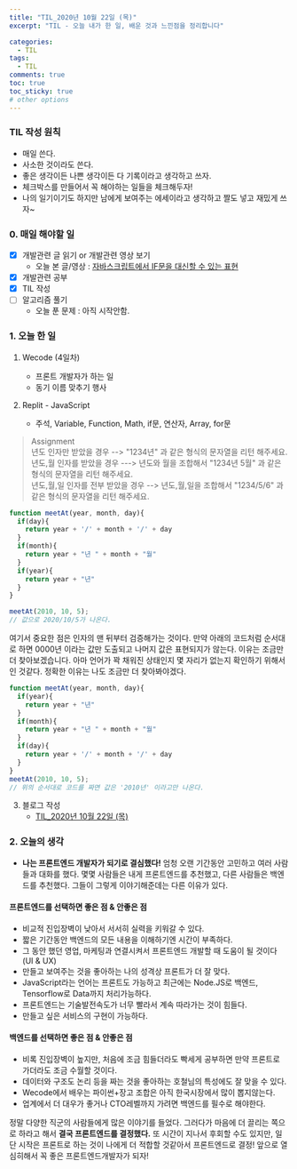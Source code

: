 ```yaml
---
title: "TIL_2020년 10월 22일 (목)"
excerpt: "TIL - 오늘 내가 한 일, 배운 것과 느낀점을 정리합니다"

categories:
  - TIL
tags:
  - TIL
comments: true
toc: true
toc_sticky: true
# other options
---
```


### TIL 작성 원칙

- 매일 쓴다.
- 사소한 것이라도 쓴다.
- 좋은 생각이든 나쁜 생각이든 다 기록이라고 생각하고 쓰자.
- 체크박스를 만들어서 꼭 해야하는 일들을 체크해두자!
- 나의 일기이기도 하지만 남에게 보여주는 에세이라고 생각하고 짤도 넣고 재밌게 쓰자~

### 0. 매일 해야할 일  
- [x] 개발관련 글 읽기 or 개발관련 영상 보기
    - 오늘 본 글/영상 :  [자바스크립트에서 IF문을 대신할 수 있는 표현](https://kstblog.aww.kr/4s66Q/K45BR)
- [x] 개발관련 공부
- [x] TIL 작성
- [ ] 알고리즘 풀기
    - 오늘 푼 문제 : 아직 시작안함. 

### 1. 오늘 한 일

1. Wecode (4일차)
    - 프론트 개발자가 하는 일
    - 동기 이름 맞추기 행사

2. Replit - JavaScript 
    - 주석, Variable, Function, Math, if문, 연산자, Array, for문

> Assignment  
년도 인자만 받았을 경우 --> "1234년" 과 같은 형식의 문자열을 리턴 해주세요.  
년도,월 인자를 받았을 경우 ---> 년도와 월을 조합해서 "1234년 5월" 과 같은 형식의 문자열을 리턴 해주세요.  
년도,월,일 인자를 전부 받았을 경우 --> 년도,월,일을 조합해서 "1234/5/6" 과 같은 형식의 문자열을 리턴 해주세요.

```javascript
function meetAt(year, month, day){
  if(day){
    return year + '/' + month + '/' + day
  }
  if(month){
    return year + "년 " + month + "월"
  }
  if(year){
    return year + "년"
  }
}

meetAt(2010, 10, 5);
// 값으로 2020/10/5가 나온다.
```

여기서 중요한 점은 인자의 맨 뒤부터 검증해가는 것이다.
만약 아래의 코드처럼 순서대로 하면 0000년 이라는 값만 도출되고 나머지 값은 표현되지가 않는다.
이유는 조금만 더 찾아보겠습니다. 아마 언어가 꽉 채워진 상태인지 몇 자리가 없는지 확인하기 위해서인 것같다.
정확한 이유는 나도 조금만 더 찾아봐야겠다.

```javascript
function meetAt(year, month, day){
  if(year){
    return year + "년"
  }
  if(month){
    return year + "년 " + month + "월"
  }
  if(day){
    return year + '/' + month + '/' + day
  }
}
meetAt(2010, 10, 5);
// 위의 순서대로 코드를 짜면 값은 '2010년' 이라고만 나온다.
```


3. 블로그 작성
    - [TIL_2020년 10월 22일 (목)](https://hocheoljang.github.io/til/TIL-2020%EB%85%8410%EC%9B%9422%EC%9D%BC/)

### 2. 오늘의 생각

- <b>나는 프론트엔드 개발자가 되기로 결심했다!</b> 엄청 오랜 기간동안 고민하고 여러 사람들과 대화를 했다.
몇몇 사람들은 내게 프론트엔드를 추천했고, 다른 사람들은 백엔드를 추천했다. 그들이 그렇게 이야기해준데는
다른 이유가 있다.

#### 프론트엔드를 선택하면 좋은 점 & 안좋은 점
- 비교적 진입장벽이 낮아서 서서히 실력을 키워갈 수 있다.
- 짧은 기간동안 백엔드의 모든 내용을 이해하기엔 시간이 부족하다.
- 그 동안 했던 영업, 마케팅과 연결시켜서 프론트엔드 개발할 때 도움이 될 것이다 (UI & UX)
- 만들고 보여주는 것을 좋아하는 나의 성격상 프론트가 더 잘 맞다.
- JavaScript라는 언어는 프론트도 가능하고 최근에는 Node.JS로 백엔드, Tensorflow로 Data까지 처리가능하다.
- 프론트엔드는 기술발전속도가 너무 빨라서 계속 따라가는 것이 힘들다.
- 만들고 싶은 서비스의 구현이 가능하다.

#### 백엔드를 선택하면 좋은 점 & 안좋은 점
- 비록 진입장벽이 높지만, 처음에 조금 힘들더라도 빡세게 공부하면 만약 프론트로 가더라도 조금 수월할 것이다.
- 데이터와 구조도 논리 등을 짜는 것을 좋아하는 호철님의 특성에도 잘 맞을 수 있다.
- Wecode에서 배우는 파이썬+장고 조합은 아직 한국시장에서 많이 뽑지않는다.
- 업계에서 더 대우가 좋거나 CTO레벨까지 가려면 백엔드를 필수로 해야한다.

정말 다양한 직군의 사람들에게 많은 이야기를 들었다.
그러다가 마음에 더 끌리는 쪽으로 하라고 해서 <b>결국 프론트엔드를 결정했다.</b>
또 시간이 지나서 후회할 수도 있지만, 일단 시작은 프론트로 하는 것이 나에게 더 적합할 것같아서
프론트엔드로 결정!
앞으로 열심히해서 꼭 좋은 프론트엔드개발자가 되자!
